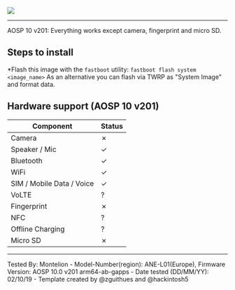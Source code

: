![](https://reimg-teknosa-cloud-prod.mncdn.com/mnresize/600/600/productimage/125076744/125076744_0_MC/8799298355250_1557493302288.jpg)
***

AOSP 10 v201: Everything works except camera, fingerprint and micro SD.

## Steps to install

*Flash this image with the `fastboot` utility: ```fastboot flash system <image_name>```
As an alternative you can flash via TWRP as "System Image" and format data.

## Hardware support (AOSP 10 v201)

| Component                 | Status                                             |
|---------------------------|-----------------------------------------------------------|
| Camera                    | ✗ |
| Speaker / Mic             | ✓ |
| Bluetooth                 | ✓ |
| WiFi                      | ✓ |
| SIM / Mobile Data / Voice | ✓ |
| VoLTE                     | ? |
| Fingerprint               | ✗ |
| NFC                       | ? |
| Offline Charging          | ? |
| Micro SD                  | ✗ |
---

Tested By: Montelion - Model-Number(region): ANE-L01(Europe), Firmware Version: AOSP 10.0 v201 arm64-ab-gapps - Date tested (DD/MM/YY): 02/10/19 - Template created by @zguithues and @hackintosh5